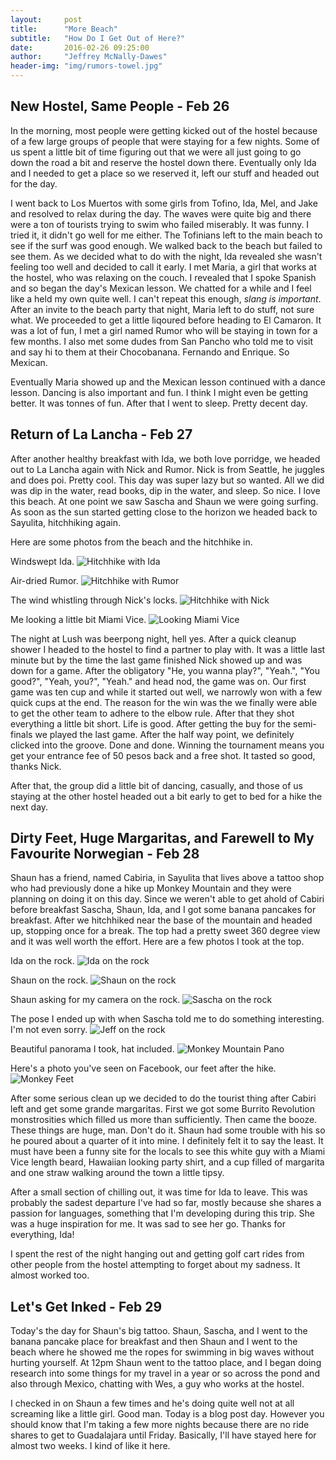 ```yaml
---
layout:     post
title:      "More Beach"
subtitle:   "How Do I Get Out of Here?"
date:       2016-02-26 09:25:00
author:     "Jeffrey McNally-Dawes"
header-img: "img/rumors-towel.jpg"
---
```

New Hostel, Same People - Feb 26
---
In the morning, most people were getting kicked out of the hostel because of a
few large groups of people that were staying for a few nights. Some of us spent
a little bit of time figuring out that we were all just going to go down the
road a bit and reserve the hostel down there. Eventually only Ida and I needed
to get a place so we reserved it, left our stuff and headed out for the day.

I went back to Los Muertos with some girls from Tofino, Ida, Mel, and Jake and
resolved to relax during the day. The waves were quite big and there were a ton
of tourists trying to swim who failed miserably. It was funny. I tried it, it
didn't go well for me either. The Tofinians left to the main beach to see if
the surf was good enough. We walked back to the beach but failed to see them.
As we decided what to do with the night, Ida revealed she wasn't feeling too
well and decided to call it early. I met Maria, a girl that works at the
hostel, who was relaxing on the couch. I revealed that I spoke Spanish and so
began the day's Mexican lesson. We chatted for a while and I feel like a held
my own quite well. I can't repeat this enough, *slang is important*. After an
invite to the beach party that night, Maria left to do stuff, not sure what. We
proceeded to get a little liqoured before heading to El Camaron. It was a lot
of fun, I met a girl named Rumor who will be staying in town for a few months.
I also met some dudes from San Pancho who told me to visit and say hi to them
at their Chocobanana. Fernando and Enrique. So Mexican.

Eventually Maria showed up and the Mexican lesson continued with a dance
lesson. Dancing is also important and fun. I think I might even be getting
better. It was tonnes of fun. After that I went to sleep. Pretty decent day.

Return of La Lancha - Feb 27
---
After another healthy breakfast with Ida, we both love porridge, we headed out
to La Lancha again with Nick and Rumor. Nick is from Seattle, he juggles and
does poi. Pretty cool. This day was super lazy but so wanted. All we did was
dip in the water, read books, dip in the water, and sleep. So nice. I love this
beach. At one point we saw Sascha and Shaun we were going surfing. As soon as
the sun started getting close to the horizon we headed back to Sayulita,
hitchhiking again.

Here are some photos from the beach and the hitchhike in.

Windswept Ida.
![Hitchhike with Ida](/img/hitch-ida.jpg)

Air-dried Rumor.
![Hitchhike with Rumor](/img/hitch-rumor.jpg)

The wind whistling through Nick's locks.
![Hitchhike with Nick](/img/hitch-nick.jpg)

Me looking a little bit Miami Vice.
![Looking Miami Vice](/img/hitch-jeff.jpg)

The night at Lush was beerpong night, hell yes. After a quick cleanup shower
I headed to the hostel to find a partner to play with. It was a little last
minute but by the time the last game finished Nick showed up and was down for a
game. After the obligatory "He, you wanna play?", "Yeah.", "You good?", "Yeah,
you?", "Yeah." and head nod, the game was on. Our first game was ten cup and
while it started out well, we narrowly won with a few quick cups at the end.
The reason for the win was the we finally were able to get the other team to
adhere to the elbow rule. After that they shot everything a little bit short.
Life is good. After getting the buy for the semi-finals we played the last
game. After the half way point, we definitely clicked into the groove. Done and
done. Winning the tournament means you get your entrance fee of 50 pesos back
and a free shot. It tasted so good, thanks Nick.

After that, the group did a little bit of dancing, casually, and those of us
staying at the other hostel headed out a bit early to get to bed for a hike the
next day.

Dirty Feet, Huge Margaritas, and Farewell to My Favourite Norwegian - Feb 28
---
Shaun has a friend, named Cabiria, in Sayulita that lives above a tattoo shop
who had previously done a hike up Monkey Mountain and they were planning on
doing it on this day. Since we weren't able to get ahold of Cabiri before
breakfast Sascha, Shaun, Ida, and I got some banana pancakes for breakfast.
After we hitchhiked near the base of the mountain and headed up, stopping once
for a break. The top had a pretty sweet 360 degree view and it was well worth
the effort. Here are a few photos I took at the top.

Ida on the rock.
![Ida on the rock](/img/monkey-ida.jpg)

Shaun on the rock.
![Shaun on the rock](/img/monkey-shaun.jpg)

Shaun asking for my camera on the rock.
![Sascha on the rock](/img/monkey-sascha.jpg)

The pose I ended up with when Sascha told me to do something interesting. I'm
not even sorry.
![Jeff on the rock](/img/monkey-jeff.jpg)

Beautiful panorama I took, hat included.
![Monkey Mountain Pano](/img/monkey-pano.jpg)

Here's a photo you've seen on Facebook, our feet after the hike.
![Monkey Feet](/img/monkey-feet.jpg)

After some serious clean up we decided to do the tourist thing after Cabiri
left and get some grande margaritas. First we got some Burrito Revolution
monstrosities which filled us more than sufficiently. Then came the booze.
These things are huge, man. Don't do it. Shaun had some trouble with his so he
poured about a quarter of it into mine. I definitely felt it to say the least.
It must have been a funny site for the locals to see this white guy with a
Miami Vice length beard, Hawaiian looking party shirt, and a cup filled of
margarita and one straw walking around the town a little tipsy.

After a small section of chilling out, it was time for Ida to leave. This was
probably the sadest departure I've had so far, mostly because she shares a
passion for languages, something that I'm developing during this trip. She was
a huge inspiration for me. It was sad to see her go. Thanks for everything,
Ida!

I spent the rest of the night hanging out and getting golf cart rides from
other people from the hostel attempting to forget about my sadness. It almost
worked too.

Let's Get Inked - Feb 29
---
Today's the day for Shaun's big tattoo. Shaun, Sascha, and I went to the
banana pancake place for breakfast and then Shaun and I went to the beach where
he showed me the ropes for swimming in big waves without hurting yourself. At
12pm Shaun went to the tattoo place, and I began doing research into some
things for my travel in a year or so across the pond and also through Mexico,
chatting with Wes, a guy who works at the hostel.

I checked in on Shaun a few times and he's doing quite well not at all
screaming like a little girl. Good man. Today is a blog post day. However you
should know that I'm taking a few more nights because there are no ride shares
to get to Guadalajara until Friday. Basically, I'll have stayed here for almost
two weeks. I kind of like it here.
